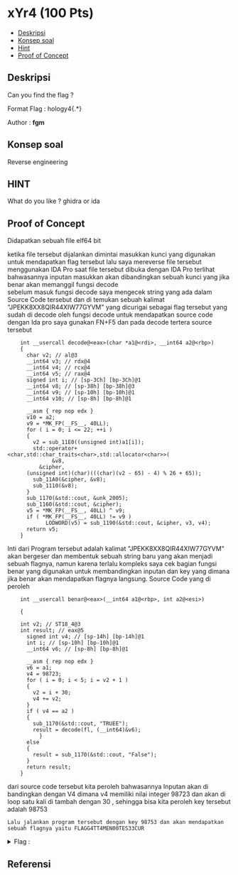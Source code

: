 # xYr4 (100 Pts)

- [Deskripsi ](#deskripsi)
- [Konsep soal ](#konsep-soal)
- [Hint](#hint)
- [Proof of Concept](#proof-of-concept)

## Deskripsi
Can you find the flag ?

Format Flag : hology4{.*}

Author : **fgm**

## Konsep soal
Reverse engineering

## HINT
What do you like ? ghidra or ida 

## Proof of Concept
Didapatkan sebuah file elf64 bit

ketika file tersebut dijalankan dimintai masukkan  kunci yang digunakan untuk mendapatkan flag tersebut
lalu saya mereverse file tersebut menggunakan IDA Pro
saat file tersebut dibuka dengan IDA Pro terlihat bahwasannya inputan masukkan akan dibandingkan sebuah kunci yang jika benar akan memanggil fungsi  decode  
sebelum masuk fungsi decode saya mengecek string yang ada dalam Source Code tersebut dan di temukan sebuah kalimat "JPEKK8XX8QIR44XIW77GYVM" yang dicurigai sebagai flag tersebut yang sudah di decode oleh fungsi decode
untuk mendapatkan source code dengan Ida pro saya gunakan FN+F5 
dan pada decode tertera source tersebut
```
    int __usercall decode@<eax>(char *a1@<rdi>, __int64 a2@<rbp>)
    {
      char v2; // al@3
      __int64 v3; // rdx@4
      __int64 v4; // rcx@4
      __int64 v5; // rax@4
      signed int i; // [sp-3Ch] [bp-3Ch]@1
      __int64 v8; // [sp-38h] [bp-38h]@3
      __int64 v9; // [sp-10h] [bp-10h]@1
      __int64 v10; // [sp-8h] [bp-8h]@1

      __asm { rep nop edx }
      v10 = a2;
      v9 = *MK_FP(__FS__, 40LL);
      for ( i = 0; i <= 22; ++i )
      {
        v2 = sub_11E0((unsigned int)a1[i]);
        std::operator+<char,std::char_traits<char>,std::allocator<char>>(
              &v8,
          &cipher,
      (unsigned int)(char)(((char)(v2 - 65) - 4) % 26 + 65));
        sub_11A0(&cipher, &v8);
        sub_1110(&v8);
      }
      sub_1170(&std::cout, &unk_2005);
      sub_1160(&std::cout, &cipher);
      v5 = *MK_FP(__FS__, 40LL) ^ v9;
      if ( *MK_FP(__FS__, 40LL) != v9 )
            LODWORD(v5) = sub_1190(&std::cout, &cipher, v3, v4);
      return v5;
    }
```

Inti dari Program tersebut adalah kalimat "JPEKK8XX8QIR44XIW77GYVM" akan bergeser dan membentuk sebuah string baru yang akan menjadi sebuah flagnya, namun karena terlalu kompleks saya cek bagian fungsi benar yang digunakan untuk membandingkan inputan dan key yang dimana jika benar akan mendapatkan flagnya langsung. 
Source Code yang di peroleh 
```
    int __usercall benar@<eax>(__int64 a1@<rbp>, int a2@<esi>)

    {

    int v2; // ST18_4@3
    int result; // eax@5
      signed int v4; // [sp-14h] [bp-14h]@1
      int i; // [sp-10h] [bp-10h]@1
      __int64 v6; // [sp-8h] [bp-8h]@1

      __asm { rep nop edx }
      v6 = a1;
      v4 = 98723;
      for ( i = 0; i < 5; i = v2 + 1 )
      {
        v2 = i + 30;
        v4 += v2;
      }
      if ( v4 == a2 )
      {
        sub_1170(&std::cout, "TRUEE");
        result = decode(fl, (__int64)&v6);
          }
      else
      {
        result = sub_1170(&std::cout, "False");
      }
      return result;
    }
```
dari source code tersebut kita peroleh bahwasannya Inputan akan di bandingkan dengan V4 dimana v4 memiliki nilai integer 98723 dan akan di loop satu kali di tambah dengan 30 , sehingga bisa kita peroleh key tersebut adalah 98753

    Lalu jalankan program tersebut dengan key 98753 dan akan mendapatkan sebuah flagnya yaitu FLAGG4TT4MEN00TES33CUR

<details>
	<summary>Flag : </summary>
	hology4{FLAGG4TT4MEN00TES33CUR}
</details>

## Referensi
